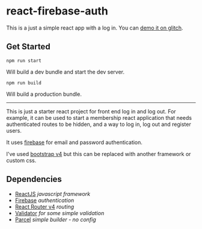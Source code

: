 react-firebase-auth
=================

This is a just a simple react app with a log in. You can [demo it on glitch](https://react-firebase-auth.glitch.me).


Get Started
------------

```
npm run start
```
Will build a dev bundle and start the dev server.

```
npm run build
```
Will build a production bundle.

---

This is just a starter react project for front end log in and log out. For example, it can be used to start a membership react application that needs authenticated routes to be hidden, and a way to log in, log out and register users.

It uses [firebase](https://firebase.google.com/) for email and password authentication.

I've used [bootstrap v4](https://getbootstrap.com/) but this can be replaced with another framework or custom css.


Dependencies
------------

- [ReactJS](https://reactjs.org/) *javascript framework*
- [Firebase](https://firebase.google.com/) *authentication*
- [React Router v4](https://reacttraining.com/react-router/) *routing*
- [Validator](https://www.npmjs.com/package/validator) *for some simple validation*
- [Parcel](https://parceljs.org/) *simple builder - no config*
